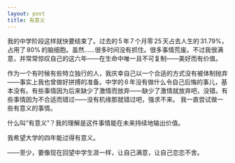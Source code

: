 ```yaml
---
layout: post
title: 有意义
---
```


我的中学阶段这样就快要结束了。过去的 5 年 7 个月零 25 天占去人生的 31.79%，占用了 80% 的脑细胞。虽然……很多时间没有抓住。很多事情荒废。不过我很满意，并常常惊叹自己的这六年——在生命中唯一且不可复制——美好而有价值。

作为一个有时候有些特立独行的人，我庆幸自己以一个合适的方式没有被体制抛弃——事实上我也曾做好拼搏的准备。中学的 6 年没有做什么令自己后悔的事儿，基本没有。有些事情因为后来缺少了激情而放弃——缺少了激情就放弃吧，没错。有些事情因为不合适而错过——没有机缘那就错过吧，强求不来。
我一直尝试做一些有意义的事情。

什么叫“有意义”？我的理解是这件事情能在未来持续地输出价值。

我希望大学的四年能过得有意义。

——至少，要像现在回望中学生涯一样，让自己满意，让自己恋恋不舍。
